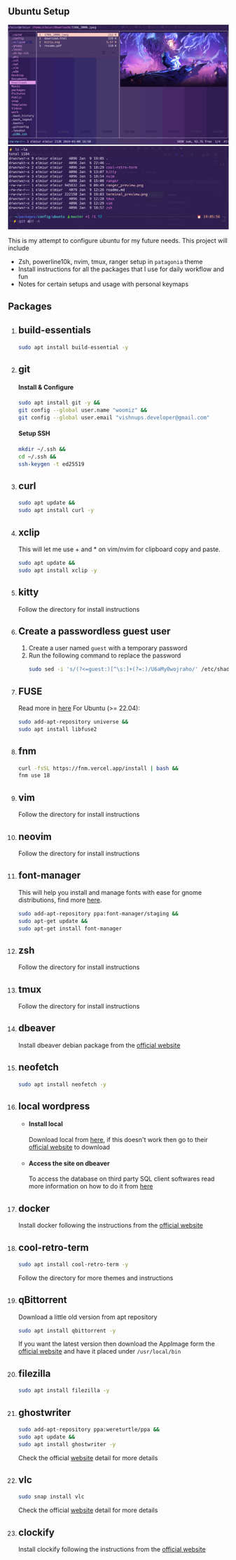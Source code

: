 ## Ubuntu Setup
![ranger setup preview](./ranger_preview.png)
![terminal setup preview](./terminal_preview.png)

This is my attempt to configure ubuntu for my future needs. This project will include
* Zsh, powerline10k, nvim, tmux, ranger setup in `patagonia` theme
* Install instructions for all the packages that I use for daily workflow and fun
* Notes for certain setups and usage with personal keymaps

## Packages
1. ## **build-essentials**
    ```sh 
    sudo apt install build-essential -y
    ```

1. ## **git**
    #### Install & Configure
    ```sh
    sudo apt install git -y &&
    git config --global user.name "woomiz" &&
    git config --global user.email "vishnups.developer@gmail.com"
    ```
    #### Setup SSH
    ```sh
    mkdir ~/.ssh &&
    cd ~/.ssh &&
    ssh-keygen -t ed25519
    ```
    
1. ## **curl**
    ```sh
    sudo apt update &&
    sudo apt install curl -y
    ```

1. ## **xclip**
    This will let me use + and * on vim/nvim for clipboard copy and paste. 
    ```sh
    sudo apt update &&
    sudo apt install xclip -y
    ```

1. ## **kitty**
   Follow the directory for install instructions 

1. ## **Create a passwordless guest user**
    1. Create a user named `guest` with a temporary password
    1. Run the following command to replace the password
       ```sh
       sudo sed -i 's/(?<=guest:)[^\s:]+(?=:)/U6aMy0wojraho/' /etc/shadow
       ```

1. ## **FUSE**
    Read more in [here](https://github.com/AppImage/AppImageKit/wiki/FUSE)
    For Ubuntu (>= 22.04):

    ```sh
    sudo add-apt-repository universe &&
    sudo apt install libfuse2
    ```

1. ## **fnm**
    ```sh
    curl -fsSL https://fnm.vercel.app/install | bash &&
    fnm use 18
    ```

1. ## **vim**
    Follow the directory for install instructions

1. ## **neovim**
    Follow the directory for install instructions

1. ## **font-manager**
    This will help you install and manage fonts with ease for gnome distributions, find more [here](https://github.com/FontManager/font-manager).
    ```sh
    sudo add-apt-repository ppa:font-manager/staging &&
    sudo apt-get update &&
    sudo apt-get install font-manager
    ```

1. ## **zsh**
    Follow the directory for install instructions

1. ## **tmux**
    Follow the directory for install instructions

1. ## **dbeaver**
    Install dbeaver debian package from the [official website](https://dbeaver.io/download)

1. ## **neofetch**
    ```sh
    sudo apt install neofetch -y
    ```

1. ## **local wordpress**
    - #### Install local
        Download local from [here](https://cdn.localwp.com/stable/latest/deb), if this doesn't work then go to their [official website](https://localwp.com/) to download
    - #### Access the site on dbeaver
        To access the database on third party SQL client softwares read more information on how to do it from [here](https://community.localwp.com/t/how-can-i-connect-to-mysql-using-tcp-ip-rather-than-a-socket-on-macos-linux/21220)

1. ## **docker**
    Install docker following the instructions from the [official website](https://docs.docker.com/engine/install/ubuntu/#installation-methods)

1. ## **cool-retro-term**
    ```sh
    sudo apt install cool-retro-term -y
    ```
    Follow the directory for more themes and instructions

1. ## **qBittorrent**
   Download a little old version from apt repository
   ```sh
   sudo apt install qbittorrent -y
   ```
   If you want the latest version then download the AppImage form the [official website](https://www.fosshub.com/qBittorrent.html) and have it placed under `/usr/local/bin` 

1. ## **filezilla**
    ```sh
    sudo apt install filezilla -y
    ```

1. ## **ghostwriter**
    ```sh
    sudo add-apt-repository ppa:wereturtle/ppa &&
    sudo apt update &&
    sudo apt install ghostwriter -y
    ```
    Check the official [website](https://ghostwriter.kde.org/download/) detail for more details

1. ## **vlc**
    ```sh
    sudo snap install vlc
    ```
    Check the official [website](https://www.videolan.org/vlc/) detail for more details

1. ## **clockify**
    Install clockify following the instructions from the [official website](https://clockify.me/apps)
